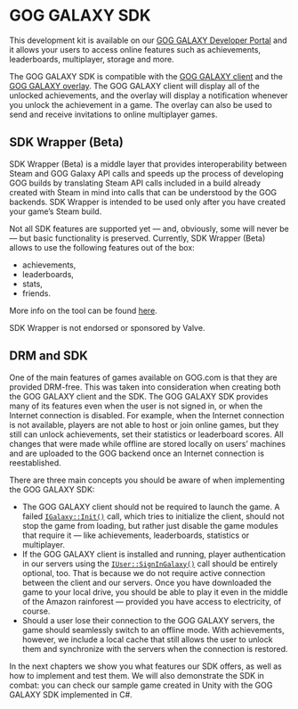 # GOG GALAXY SDK

This development kit is available on our [GOG GALAXY Developer Portal](https://devportal.gog.com/galaxy/components/sdk) and it allows your users to access online features such as achievements, leaderboards, multiplayer, storage and more.

The GOG GALAXY SDK is compatible with the [GOG GALAXY client](gc-client-overview.md) and the [GOG GALAXY overlay](gc-overlay.md). The GOG GALAXY client will display all of the unlocked achievements, and the overlay will display a notification whenever you unlock the achievement in a game. The overlay can also be used to send and receive invitations to online multiplayer games.

## SDK Wrapper (Beta)

SDK Wrapper (Beta) is a middle layer that provides interoperability between Steam and GOG Galaxy API calls and speeds up the process of developing GOG builds by translating Steam API calls included in a build already created with Steam in mind into calls that can be understood by the GOG backends. SDK Wrapper is intended to be used only after you have created your game’s Steam build. 

Not all SDK features are supported yet — and, obviously, some will never be — but basic functionality is preserved. Currently, SDK Wrapper (Beta) allows to use the following features out of the box:

* achievements,
* leaderboards,
* stats,
* friends.

More info on the tool can be found [here](https://docs.gog.com/steam-sdk-wrapper/).

SDK Wrapper is not endorsed or sponsored by Valve.


## DRM and SDK

One of the main features of games available on GOG.com is that they are provided DRM-free. This was taken into consideration when creating both the GOG GALAXY client and the SDK. The GOG GALAXY SDK provides many of its features even when the user is not signed in, or when the Internet connection is disabled. For example, when the Internet connection is not available, players are not able to host or join online games, but they still can unlock achievements, set their statistics or leaderboard scores. All changes that were made while offline are stored locally on users’ machines and are uploaded to the GOG backend once an Internet connection is reestablished.

There are three main concepts you should be aware of when implementing the GOG GALAXY SDK:

- The GOG GALAXY client should not be required to launch the game. A failed [`IGalaxy::Init()`](https://docs.gog.com/galaxyapi/group__Peer.html#ga7d13610789657b6aebe0ba0aa542196f) call, which tries to initialize the client, should not stop the game from loading, but rather just disable the game modules that require it — like achievements, leaderboards, statistics or multiplayer.
- If the GOG GALAXY client is installed and running, player authentication in our servers using the [`IUser::SignInGalaxy()`](https://docs.gog.com/galaxyapi/group__Peer.html#ga7d13610789657b6aebe0ba0aa542196f) call should be entirely optional, too. That is because we do not require active connection between the client and our servers. Once you have downloaded the game to your local drive, you should be able to play it even in the middle of the Amazon rainforest — provided you have access to electricity, of course.
- Should a user lose their connection to the GOG GALAXY servers, the game should seamlessly switch to an offline mode. With achievements, however, we include a local cache that still allows the user to unlock them and synchronize with the servers when the connection is restored.

In the next chapters we show you what features our SDK offers, as well as how to implement and test them. We will also demonstrate the SDK in combat: you can check our sample game created in Unity with the GOG GALAXY SDK implemented in C#.